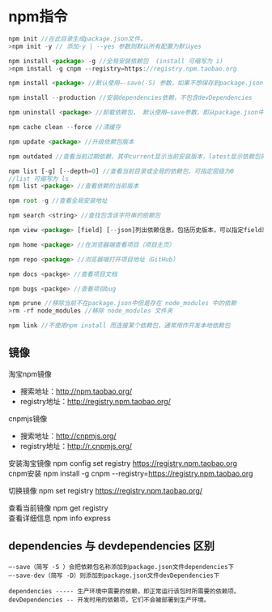 # <a name="npm指令">npm指令</a>

``` js
npm init //在此目录生成package.json文件，
>npm init -y // 添加-y | --yes 参数则默认所有配置为默认yes

npm install <package> -g //全局安装依赖包  (install 可缩写为 i)
>npm install -g cnpm --registry=https://registry.npm.taobao.org

npm install <package> //默认使用–-save(-S) 参数，如果不想保存到package.json中，可以添加--no-save参数；还可以指定–-save-dev(-D) 或 -g参数

npm install --production //安装dependencies依赖，不包含devDependencies

npm uninstall <package> //卸载依赖包， 默认使用–save参数，即从package.json中移除

npm cache clean --force //清缓存

npm update <package> //升级依赖包版本

npm outdated //查看当前过期依赖，其中current显示当前安装版本，latest显示依赖包的最新版本，wanted显示我们可以升级到可以不破坏当前代码的版本

npm list [-g] [--depth=0] //查看当前目录或全局的依赖包，可指定层级为0
//list 可缩写为 ls 
npm list <package> //查看依赖的当前版本

npm root -g //查看全局安装地址

npm search <string> //查找包含该字符串的依赖包

npm view <package> [field] [--json]列出依赖信息，包括历史版本，可以指定field来查看某个具体信息，比如（versions) 可以添加–json参数输出全部结果

npm home <package> //在浏览器端查看项目（项目主页）

npm repo <package> //浏览器端打开项目地址（GitHub）

npm docs <packge> //查看项目文档

npm bugs <packge> //查看项目bug

npm prune //移除当前不在package.json中但是存在 node_modules 中的依赖
>rm -rf node_modules //移除 node_modules 文件夹

npm link //不使用npm install 而连接某个依赖包，通常用作开发本地依赖包
```

## 镜像
淘宝npm镜像  
* 搜索地址：http://npm.taobao.org/  
* registry地址：http://registry.npm.taobao.org/  

cnpmjs镜像  
* 搜索地址：http://cnpmjs.org/  
* registry地址：http://r.cnpmjs.org/

安装淘宝镜像 npm config set registry https://registry.npm.taobao.org   
cnpm安装  npm install -g cnpm --registry=https://registry.npm.taobao.org

切换镜像 npm set registry https://registry.npm.taobao.org/

查看当前镜像 npm  get registry  
查看详细信息 npm info express


## dependencies 与 devdependencies 区别
>
    –-save（简写 -S ）会把依赖包名称添加到package.json文件dependencies下
    –-save-dev（简写 -D）则添加到package.json文件devDependencies下

    dependencies ----- 生产环境中需要的依赖，即正常运行该包时所需要的依赖项。 
    devDependencies -- 开发时用的依赖项，它们不会被部署到生产环境。    